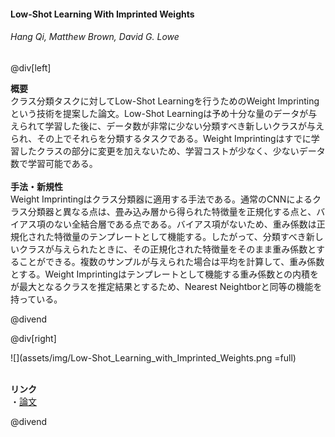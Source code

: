 #### Low-Shot Learning With Imprinted Weights
###### Hang Qi, Matthew Brown, David G. Lowe

@div[left]

__概要__<br>
クラス分類タスクに対してLow-Shot Learningを行うためのWeight Imprintingという技術を提案した論文。Low-Shot Learningは予め十分な量のデータが与えられて学習した後に、データ数が非常に少ない分類すべき新しいクラスが与えられ、その上でそれらを分類するタスクである。Weight Imprintingはすでに学習したクラスの部分に変更を加えないため、学習コストが少なく、少ないデータ数で学習可能である。<br>
<br>
__手法・新規性__<br>
Weight Imprintingはクラス分類器に適用する手法である。通常のCNNによるクラス分類器と異なる点は、畳み込み層から得られた特徴量を正規化する点と、バイアス項のない全結合層である点である。バイアス項がないため、重み係数は正規化された特徴量のテンプレートとして機能する。したがって、分類すべき新しいクラスが与えられたときに、その正規化された特徴量をそのまま重み係数とすることができる。複数のサンプルが与えられた場合は平均を計算して、重み係数とする。Weight Imprintingはテンプレートとして機能する重み係数との内積をが最大となるクラスを推定結果とするため、Nearest Neightborと同等の機能を持っている。<br>


@divend

@div[right]

![](assets/img/Low-Shot_Learning_with_Imprinted_Weights.png =full)<br>
<br>

__リンク__<br>
・[論文](http://openaccess.thecvf.com/content_cvpr_2018/papers/Qi_Low-Shot_Learning_With_CVPR_2018_paper.pdf)<br>

@divend
